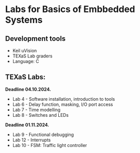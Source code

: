 # Labs for Basics of Embbedded Systems

## Development tools
- Keil uVision
- TEXaS Lab graders
- Language: C

## TEXaS Labs:
**Deadline 04.10.2024.**
- Lab 4 - Software installation, introduction to tools
- Lab 6 - Delay function, masking, I/O port access
- Lab 7 - Time modelling
- Lab 8 - Switches and LEDs

**Deadline 01.11.2024.**
- Lab 9 - Functional debugging
- Lab 12 - Interrupts
- Lab 10 - FSM: Traffic light controller
